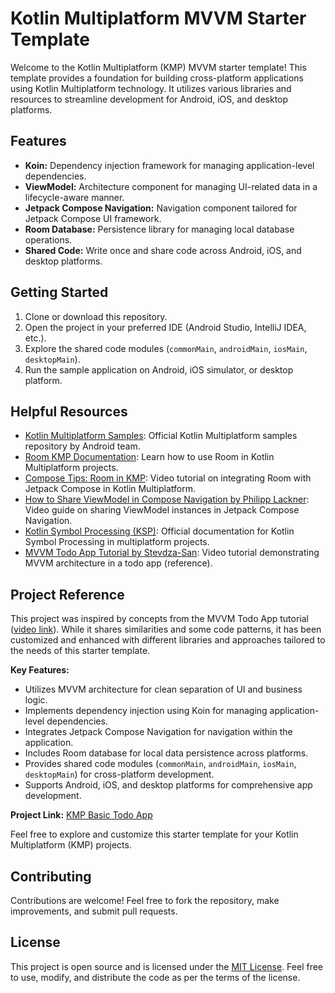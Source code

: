 # Kotlin Multiplatform MVVM Starter Template

Welcome to the Kotlin Multiplatform (KMP) MVVM starter template! This template provides a foundation for building cross-platform applications using Kotlin Multiplatform technology. It utilizes various libraries and resources to streamline development for Android, iOS, and desktop platforms.

## Features

- **Koin:** Dependency injection framework for managing application-level dependencies.
- **ViewModel:** Architecture component for managing UI-related data in a lifecycle-aware manner.
- **Jetpack Compose Navigation:** Navigation component tailored for Jetpack Compose UI framework.
- **Room Database:** Persistence library for managing local database operations.
- **Shared Code:** Write once and share code across Android, iOS, and desktop platforms.

## Getting Started

1. Clone or download this repository.
2. Open the project in your preferred IDE (Android Studio, IntelliJ IDEA, etc.).
3. Explore the shared code modules (`commonMain`, `androidMain`, `iosMain`, `desktopMain`).
4. Run the sample application on Android, iOS simulator, or desktop platform.

## Helpful Resources

- [Kotlin Multiplatform Samples](https://github.com/android/kotlin-multiplatform-samples): Official Kotlin Multiplatform samples repository by Android team.
- [Room KMP Documentation](https://developer.android.com/kotlin/multiplatform/room): Learn how to use Room in Kotlin Multiplatform projects.
- [Compose Tips: Room in KMP](https://www.youtube.com/watch?v=2E-3FDRPmYI): Video tutorial on integrating Room with Jetpack Compose in Kotlin Multiplatform.
- [How to Share ViewModel in Compose Navigation by Philipp Lackner](https://www.youtube.com/watch?v=O85qOS7U3XQ): Video guide on sharing ViewModel instances in Jetpack Compose Navigation.
- [Kotlin Symbol Processing (KSP)](https://kotlinlang.org/docs/ksp-multiplatform.html): Official documentation for Kotlin Symbol Processing in multiplatform projects.
- [MVVM Todo App Tutorial by Stevdza-San](https://www.youtube.com/watch?v=1TLk36FdmMA): Video tutorial demonstrating MVVM architecture in a todo app (reference).

## Project Reference

This project was inspired by concepts from the MVVM Todo App tutorial ([video link](https://www.youtube.com/watch?v=1TLk36FdmMA)). While it shares similarities and some code patterns, it has been customized and enhanced with different libraries and approaches tailored to the needs of this starter template.

**Key Features:**
- Utilizes MVVM architecture for clean separation of UI and business logic.
- Implements dependency injection using Koin for managing application-level dependencies.
- Integrates Jetpack Compose Navigation for navigation within the application.
- Includes Room database for local data persistence across platforms.
- Provides shared code modules (`commonMain`, `androidMain`, `iosMain`, `desktopMain`) for cross-platform development.
- Supports Android, iOS, and desktop platforms for comprehensive app development.

**Project Link:** [KMP Basic Todo App](https://github.com/hasancbngl/kmp-basic-todo-app)

Feel free to explore and customize this starter template for your Kotlin Multiplatform (KMP) projects.

## Contributing

Contributions are welcome! Feel free to fork the repository, make improvements, and submit pull requests.

## License

This project is open source and is licensed under the [MIT License](LICENSE). Feel free to use, modify, and distribute the code as per the terms of the license.